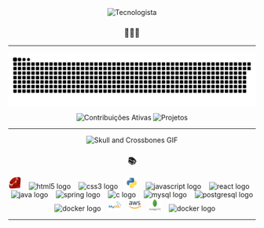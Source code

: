 <div style="text-align: center;" align="center">
  <!-- GIF -->
    <img src="https://raw.githubusercontent.com/Tarikul-Islam-Anik/Animated-Fluent-Emojis/master/Emojis/People%20with%20professions/Technologist%20Light%20Skin%20Tone.png" alt="Tecnologista" width="90">

  <h3> 🚨🚨🚨 </h3>
   <hr>

  <!-- GitHub Contribution Snake -->
  <div>
    <picture align="center">
      <source media="(prefers-color-scheme: dark)" srcset="https://raw.githubusercontent.com/xjhowx-upgrates/xjhowx-upgrates/output/github-contribution-grid-snake-dark.svg">
      <source media="(prefers-color-scheme: light)" srcset="https://raw.githubusercontent.com/xjhowx-upgrates/xjhowx-upgrates/output/github-contribution-grid-snake.svg">
      <img src="https://raw.githubusercontent.com/xjhowx-upgrates/xjhowx-upgrates/output/github-contribution-grid-snake.svg" alt="GitHub Contribution Snake">
    </picture>
  
  <div style="margin-top: 10px;">
      <img src="https://img.shields.io/badge/Contribuições-Ativas-brightgreen?style=for-the-badge&logo=github" alt="Contribuições Ativas">
      <img src="https://img.shields.io/badge/Projetos-20-blue?style=for-the-badge" alt="Projetos">
    </div>
  </div>
  <hr>

  <img src="https://raw.githubusercontent.com/Tarikul-Islam-Anik/Animated-Fluent-Emojis/master/Emojis/Smilies/Skull%20and%20Crossbones.png" alt="Skull and Crossbones GIF" width="100">

   <h3 align="center">📚</h3>
  <div align="center">
    <!-- Icons -->
    <img src="https://raw.githubusercontent.com/devicons/devicon/master/icons/ruby/ruby-original.svg" height="25" alt="ruby logo" />
    <img width="8" />
    <img src="https://cdn.jsdelivr.net/gh/devicons/devicon/icons/html5/html5-original.svg" height="25" alt="html5 logo" />
    <img width="8" />
    <img src="https://cdn.jsdelivr.net/gh/devicons/devicon/icons/css3/css3-original.svg" height="25" alt="css3 logo" />
    <img width="8" />
    <img src="https://raw.githubusercontent.com/devicons/devicon/master/icons/python/python-original.svg" height="25" alt="python logo" />
    <img width="8" />
    <img src="https://cdn.jsdelivr.net/gh/devicons/devicon/icons/javascript/javascript-plain.svg" height="25" alt="javascript logo" />
    <img width="8" />
    <img src="https://cdn.jsdelivr.net/gh/devicons/devicon/icons/react/react-original.svg" height="25" alt="react logo" />
    <img width="8" />
    <img src="https://cdn.jsdelivr.net/gh/devicons/devicon/icons/java/java-original.svg" height="25" alt="java logo" />
    <img width="8" />
    <img src="https://cdn.jsdelivr.net/gh/devicons/devicon/icons/spring/spring-original.svg" height="25" alt="spring logo" />
    <img width="8" />
    <img src="https://cdn.jsdelivr.net/gh/devicons/devicon/icons/c/c-original.svg" height="25" alt="c logo" />
    <img width="8" />
    <img src="https://cdn.jsdelivr.net/gh/devicons/devicon/icons/mysql/mysql-original.svg" height="25" alt="mysql logo" />
    <img width="8" />
    <img src="https://cdn.jsdelivr.net/gh/devicons/devicon/icons/postgresql/postgresql-original.svg" height="25" alt="postgresql logo" />
    <img width="8" />
    <img src="https://cdn.jsdelivr.net/gh/devicons/devicon/icons/docker/docker-original.svg" height="25" alt="docker logo" />
    <img width="8" />
    <img src="https://raw.githubusercontent.com/devicons/devicon/master/icons/mysql/mysql-original-wordmark.svg" height="25" alt="docker logo" />
    <img width="8" />
    <img src="https://raw.githubusercontent.com/devicons/devicon/master/icons/amazonwebservices/amazonwebservices-original-wordmark.svg" height="25" alt="docker logo" />
    <img width="8" />
    <img src="https://raw.githubusercontent.com/devicons/devicon/master/icons/mongodb/mongodb-original-wordmark.svg" height="25" alt="docker logo" />
    <img width="8" />
    <img src="https://www.vectorlogo.zone/logos/git-scm/git-scm-icon.svg" height="25" alt="docker logo" />
  </div>

  <hr>
</div>
